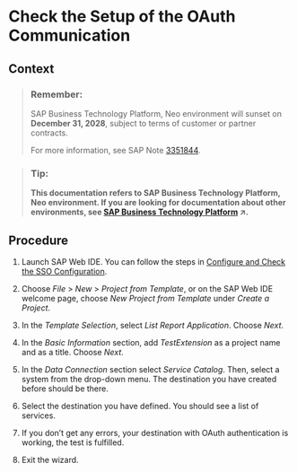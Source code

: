 <!-- loioceebbb6270434fceaa64a92cef6c769c -->

# Check the Setup of the OAuth Communication



## Context

> ### Remember:  
> SAP Business Technology Platform, Neo environment will sunset on **December 31, 2028**, subject to terms of customer or partner contracts.
> 
> For more information, see SAP Note [3351844](https://me.sap.com/notes/3351844).

> ### Tip:  
> **This documentation refers to SAP Business Technology Platform, Neo environment. If you are looking for documentation about other environments, see [SAP Business Technology Platform](https://help.sap.com/viewer/65de2977205c403bbc107264b8eccf4b/Cloud/en-US/6a2c1ab5a31b4ed9a2ce17a5329e1dd8.html "SAP Business Technology Platform (SAP BTP) is an integrated offering comprised of four technology portfolios: database and data management, application development and integration, analytics, and intelligent technologies. The platform offers users the ability to turn data into business value, compose end-to-end business processes, and build and extend SAP applications quickly.") :arrow_upper_right:.**



## Procedure

1.  Launch SAP Web IDE. You can follow the steps in [Configure and Check the SSO Configuration](configure-and-check-the-sso-configuration-f907bd4.md).

2.  Choose *File* \> *New* \> *Project from Template*, or on the SAP Web IDE welcome page, choose *New Project from Template* under *Create a Project*.

3.  In the *Template Selection*, select *List Report Application*. Choose *Next*.

4.  In the *Basic Information* section, add *TestExtension* as a project name and as a title. Choose *Next*.

5.  In the *Data Connection* section select *Service Catalog*. Then, select a system from the drop-down menu. The destination you have created before should be there.

6.  Select the destination you have defined. You should see a list of services.

7.  If you don’t get any errors, your destination with OAuth authentication is working, the test is fulfilled.

8.  Exit the wizard.


